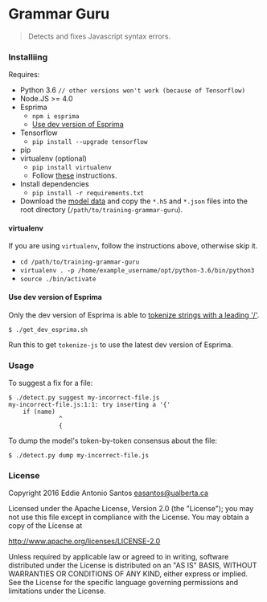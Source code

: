 # Grammar Guru
> Detects and fixes Javascript syntax errors.

### Installiing
Requires:
  - Python 3.6 `// other versions won't work (because of Tensorflow)`
  - Node.JS >= 4.0
  - Esprima
    - `npm i esprima`
    - [Use dev version of Esprima](#use-dev-version-of-esprima)
  - Tensorflow
    - `pip install --upgrade tensorflow`
  - pip
  - virtualenv (optional)
    - `pip install virtualenv`
    - Follow [these](#virtualenv) instructions.
  - Install dependencies
    - `pip install -r requirements.txt`
  - Download the [model data] and copy the `*.h5` and `*.json` files into the root directory (`/path/to/training-grammar-guru`).

[model data]: https://archive.org/details/lstm-javascript-tiny

#### virtualenv
If you are using `virtualenv`, follow the instructions above, otherwise skip it.
- `cd /path/to/training-grammar-guru`
- `virtualenv . -p /home/example_username/opt/python-3.6/bin/python3`
- `source ./bin/activate`

#### Use dev version of Esprima
Only the dev version of Esprima is able to [tokenize strings with a leading '/'](https://github.com/jquery/esprima/issues/1895).
```
$ ./get_dev_esprima.sh
```
Run this to get `tokenize-js` to use the latest dev version of Esprima.

### Usage
To suggest a fix for a file:

    $ ./detect.py suggest my-incorrect-file.js
    my-incorrect-file.js:1:1: try inserting a '{'
        if (name)
                  ^
                  {

To dump the model's token-by-token consensus about the file:

    $ ./detect.py dump my-incorrect-file.js


### License
Copyright 2016 Eddie Antonio Santos <easantos@ualberta.ca>

Licensed under the Apache License, Version 2.0 (the "License");
you may not use this file except in compliance with the License.
You may obtain a copy of the License at

<http://www.apache.org/licenses/LICENSE-2.0>

Unless required by applicable law or agreed to in writing, software
distributed under the License is distributed on an "AS IS" BASIS,
WITHOUT WARRANTIES OR CONDITIONS OF ANY KIND, either express or implied.
See the License for the specific language governing permissions and
limitations under the License.
